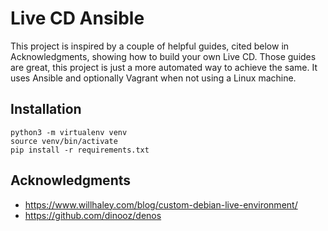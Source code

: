 # Live CD Ansible

This project is inspired by a couple of helpful guides, cited below in Acknowledgments, showing
how to build your own Live CD.
Those guides are great, this project is just a more automated way to achieve the same. It uses
Ansible and optionally Vagrant when not using a Linux machine.

## Installation

```
python3 -m virtualenv venv
source venv/bin/activate
pip install -r requirements.txt
```

## Acknowledgments
* https://www.willhaley.com/blog/custom-debian-live-environment/
* https://github.com/dinooz/denos